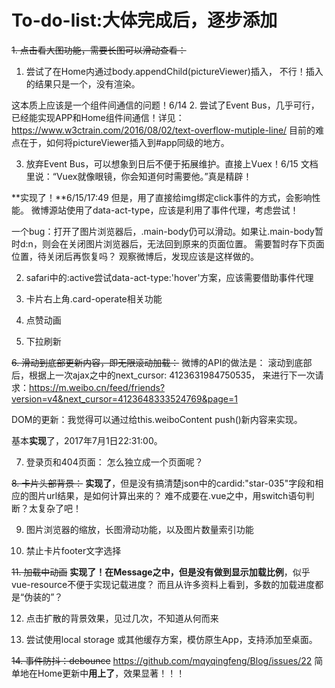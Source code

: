 # To-do-list:大体完成后，逐步添加

~~1. 点击看大图功能，需要长图可以滑动查看：~~
  1. 尝试了在Home内通过body.appendChild(pictureViewer)插入，
  不行！插入的结果只是一个<picture-viewer></picture-viewer>，没有渲染。

  这本质上应该是一个组件间通信的问题！6/14
  2. 尝试了Event Bus，几乎可行，已经能实现APP和Home组件间通信！详见：https://www.w3ctrain.com/2016/08/02/text-overflow-mutiple-line/
  目前的难点在于，如何将pictureViewer插入到#app同级的地方。

  3. 放弃Event Bus，可以想象到日后不便于拓展维护。直接上Vuex！6/15
  文档里说：“Vuex就像眼镜，你会知道何时需要他。”真是精辟！

  **实现了！**6/15/17:49
  但是，用了直接给img绑定click事件的方式，会影响性能。
  微博源站使用了data-act-type，应该是利用了事件代理，考虑尝试！

  一个bug：打开了图片浏览器后，.main-body仍可以滑动。如果让.main-body暂时d:n，则会在关闭图片浏览器后，无法回到原来的页面位置。
  需要暂时存下页面位置，待关闭后再恢复吗？
  观察微博后，发现应该是这样做的。

2. safari中的:active尝试data-act-type:'hover'方案，应该需要借助事件代理

3. 卡片右上角.card-operate相关功能

4. 点赞动画

5. 下拉刷新

~~6. 滑动到底部更新内容，即无限滚动加载：~~
微博的API的做法是：
滚动到底部后，根据上一次ajax之中的next_cursor: 4123631984750535，
来进行下一次请求：https://m.weibo.cn/feed/friends?version=v4&next_cursor=4123648333524769&page=1

DOM的更新：我觉得可以通过给this.weiboContent
push()新内容来实现。

基本**实现**了，2017年7月1日22:31:00。

7. 登录页和404页面：
怎么独立成一个页面呢？

~~8. 卡片头部背景：~~
**实现了**，但是没有搞清楚json中的cardid:"star-035"字段和相应的图片url结果，是如何计算出来的？
难不成要在.vue之中，用switch语句判断？太复杂了吧！

9. 图片浏览器的缩放，长图滑动功能，以及图片数量索引功能

10. 禁止卡片footer文字选择

~~11. 加载中动画~~
**实现了！**在Message之中，但是没有做到**显示加载比例**，似乎vue-resource不便于实现记载进度？
而且从许多资料上看到，多数的加载进度都是“伪装的”？

12. 点击扩散的背景效果，见过几次，不知道从何而来

13. 尝试使用local storage 或其他缓存方案，模仿原生App，支持添加至桌面。

~~14. 事件防抖：debounce~~
https://github.com/mqyqingfeng/Blog/issues/22
简单地在Home更新中**用上了**，效果显著！！！
